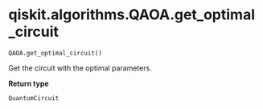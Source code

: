 # qiskit.algorithms.QAOA.get\_optimal\_circuit

`QAOA.get_optimal_circuit()`

Get the circuit with the optimal parameters.

**Return type**

`QuantumCircuit`
